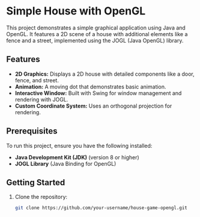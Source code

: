 # Simple House with OpenGL

This project demonstrates a simple graphical application using Java and OpenGL. It features a 2D scene of a house with additional elements like a fence and a street, implemented using the JOGL (Java OpenGL) library.

## Features

- **2D Graphics:** Displays a 2D house with detailed components like a door, fence, and street.
- **Animation:** A moving dot that demonstrates basic animation.
- **Interactive Window:** Built with Swing for window management and rendering with JOGL.
- **Custom Coordinate System:** Uses an orthogonal projection for rendering.

## Prerequisites

To run this project, ensure you have the following installed:

- **Java Development Kit (JDK)** (version 8 or higher)
- **JOGL Library** (Java Binding for OpenGL)

## Getting Started

1. Clone the repository:
   ```bash
   git clone https://github.com/your-username/house-game-opengl.git
